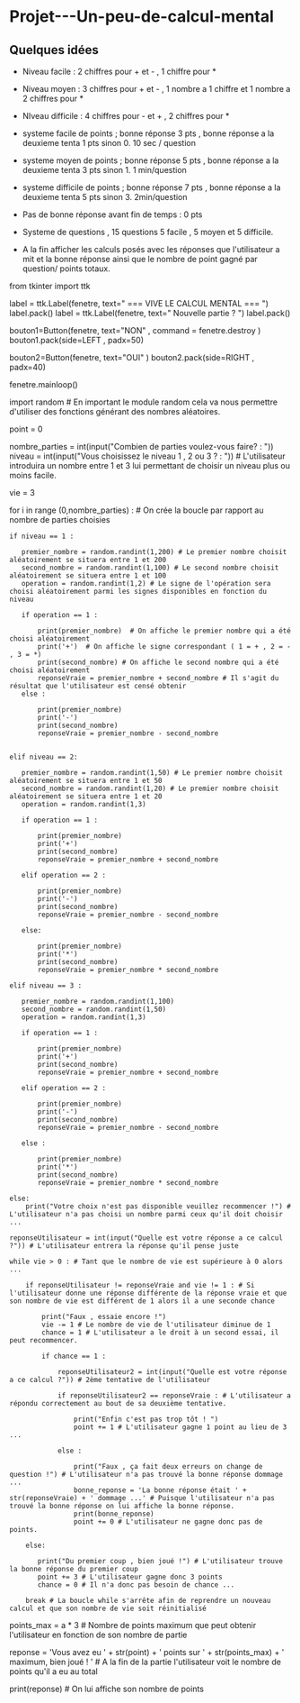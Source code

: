 # Projet---Un-peu-de-calcul-mental

## Quelques idées

- Niveau facile : 2 chiffres pour + et - , 1 chiffre pour * 
- Niveau moyen : 3 chiffres pour + et - , 1 nombre a 1 chiffre et 1 nombre a 2 chiffres pour * 
- NIveau difficile : 4  chiffres pour - et + , 2 chiffres pour * 
- systeme facile de points ; bonne réponse 3 pts , bonne réponse a la deuxieme tenta 1 pts sinon 0. 10 sec / question 
- systeme moyen de points ; bonne réponse 5 pts , bonne réponse a la deuxieme tenta 3 pts sinon 1. 1 min/question
- systeme difficile de points ; bonne réponse 7 pts , bonne réponse a la deuxieme tenta 5 pts sinon 3. 2min/question

- Pas de bonne réponse avant fin de temps : 0 pts
- Systeme de questions , 15 questions 5 facile , 5 moyen et 5 difficile. 
- A la fin afficher les calculs posés avec les réponses que l'utilisateur a mit et la bonne réponse ainsi que le nombre de point gagné par question/ points totaux.

from tkinter import ttk


label = ttk.Label(fenetre, text=" === VIVE LE CALCUL MENTAL === ")
label.pack()
label = ttk.Label(fenetre, text=" Nouvelle partie ? ")
label.pack()

bouton1=Button(fenetre, text="NON" , command = fenetre.destroy )
bouton1.pack(side=LEFT , padx=50)

bouton2=Button(fenetre, text="OUI"   )
bouton2.pack(side=RIGHT , padx=40)


fenetre.mainloop()

import random # En important le module random cela va nous permettre d'utiliser des fonctions générant des nombres aléatoires.
 
point = 0




nombre_parties = int(input("Combien de parties voulez-vous faire? : "))
niveau = int(input("Vous choisissez le niveau 1 , 2 ou 3 ? : ")) # L'utilisateur introduira un nombre entre 1 et 3 lui permettant de choisir un niveau plus ou moins facile.

vie = 3

for i in range (0,nombre_parties) : # On crée la boucle par rapport au nombre de parties choisies
    
    if niveau == 1 :
        
       premier_nombre = random.randint(1,200) # Le premier nombre choisit aléatoirement se situera entre 1 et 200
       second_nombre = random.randint(1,100) # Le second nombre choisit aléatoirement se situera entre 1 et 100
       operation = random.randint(1,2) # Le signe de l'opération sera choisi aléatoirement parmi les signes disponibles en fonction du niveau
       
       if operation == 1 :
           
           print(premier_nombre)  # On affiche le premier nombre qui a été choisi aléatoirement
           print('+')  # On affiche le signe correspondant ( 1 = + , 2 = - , 3 = *)
           print(second_nombre) # On affiche le second nombre qui a été choisi aléatoirement
           reponseVraie = premier_nombre + second_nombre # Il s'agit du résultat que l'utilisateur est censé obtenir
       else :
           
           print(premier_nombre)  
           print('-')  
           print(second_nombre)
           reponseVraie = premier_nombre - second_nombre 
           
       
    elif niveau == 2:
        
       premier_nombre = random.randint(1,50) # Le premier nombre choisit aléatoirement se situera entre 1 et 50
       second_nombre = random.randint(1,20) # Le premier nombre choisit aléatoirement se situera entre 1 et 20
       operation = random.randint(1,3)
       
       if operation == 1 : 
           
           print(premier_nombre)  
           print('+')  
           print(second_nombre) 
           reponseVraie = premier_nombre + second_nombre 
           
       elif operation == 2 :
           
           print(premier_nombre)  
           print('-')  
           print(second_nombre)
           reponseVraie = premier_nombre - second_nombre
           
       else:
           
           print(premier_nombre)  
           print('*')  
           print(second_nombre)
           reponseVraie = premier_nombre * second_nombre
           
    elif niveau == 3 :
        
       premier_nombre = random.randint(1,100)
       second_nombre = random.randint(1,50)
       operation = random.randint(1,3)
       
       if operation == 1 : 
           
           print(premier_nombre)  
           print('+')  
           print(second_nombre)
           reponseVraie = premier_nombre + second_nombre
           
       elif operation == 2 :
           
           print(premier_nombre)  
           print('-')  
           print(second_nombre)
           reponseVraie = premier_nombre - second_nombre
           
       else :
           
           print(premier_nombre)  
           print('*')  
           print(second_nombre)
           reponseVraie = premier_nombre * second_nombre
           
    else:
        print("Votre choix n'est pas disponible veuillez recommencer !") # L'utilisateur n'a pas choisi un nombre parmi ceux qu'il doit choisir ...
       
    reponseUtilisateur = int(input("Quelle est votre réponse a ce calcul ?")) # L'utilisateur entrera la réponse qu'il pense juste

    while vie > 0 : # Tant que le nombre de vie est supérieure à 0 alors ...
                      
        if reponseUtilisateur != reponseVraie and vie != 1 : # Si l'utilisateur donne une réponse différente de la réponse vraie et que son nombre de vie est différent de 1 alors il a une seconde chance
        
            print("Faux , essaie encore !") 
            vie -= 1 # Le nombre de vie de l'utilisateur diminue de 1
            chance = 1 # L'utilisateur a le droit à un second essai, il peut recommencer.
            
            if chance == 1 :
                
                reponseUtilisateur2 = int(input("Quelle est votre réponse a ce calcul ?")) # 2ème tentative de l'utilisateur
                
                if reponseUtilisateur2 == reponseVraie : # L'utilisateur a répondu correctement au bout de sa deuxième tentative.
                
                    print("Enfin c'est pas trop tôt ! ")
                    point += 1 # L'utilisateur gagne 1 point au lieu de 3 ...
                    
                else : 
                    
                    print("Faux , ça fait deux erreurs on change de question !") # L'utilisateur n'a pas trouvé la bonne réponse dommage ...
                    bonne_reponse = 'La bonne réponse était ' + str(reponseVraie) + ' dommage ...' # Puisque l'utilisateur n'a pas trouvé la bonne réponse on lui affiche la bonne réponse.
                    print(bonne_reponse)
                    point += 0 # L'utilisateur ne gagne donc pas de points.
                    
        else:
            
           print("Du premier coup , bien joué !") # L'utilisateur trouve la bonne réponse du premier coup
           point += 3 # L'utilisateur gagne donc 3 points
           chance = 0 # Il n'a donc pas besoin de chance ...
           
        break # La boucle while s'arrête afin de reprendre un nouveau calcul et que son nombre de vie soit réinitialisé 
    
points_max = a * 3 # Nombre de points maximum que peut obtenir l'utilisateur en fonction de son nombre de partie

reponse = 'Vous avez eu ' + str(point) + ' points sur ' + str(points_max) + ' maximum, bien joué ! ' # A la fin de la partie l'utilisateur voit le nombre de points qu'il a eu au total 

print(reponse) # On lui affiche son nombre de points
